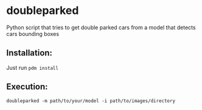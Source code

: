 # doubleparked
Python script that tries to get double parked cars from a model that detects cars bounding boxes

## Installation:
Just run `pdm install`

## Execution:
```
doubleparked -m path/to/your/model -i path/to/images/directory
```
